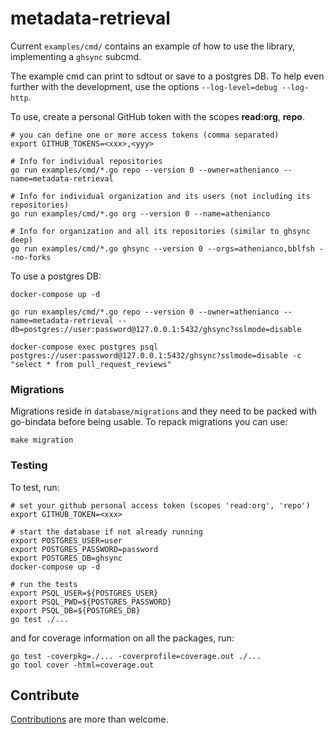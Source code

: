 # metadata-retrieval

Current `examples/cmd/` contains an example of how to use the library, implementing a `ghsync` subcmd.

The example cmd can print to sdtout or save to a postgres DB. To help even further with the development, use the options `--log-level=debug --log-http`.

To use, create a personal GitHub token with the scopes **read:org**, **repo**.

```shell
# you can define one or more access tokens (comma separated)
export GITHUB_TOKENS=<xxx>,<yyy>

# Info for individual repositories
go run examples/cmd/*.go repo --version 0 --owner=athenianco --name=metadata-retrieval

# Info for individual organization and its users (not including its repositories)
go run examples/cmd/*.go org --version 0 --name=athenianco

# Info for organization and all its repositories (similar to ghsync deep)
go run examples/cmd/*.go ghsync --version 0 --orgs=athenianco,bblfsh --no-forks
```

To use a postgres DB:

```shell
docker-compose up -d

go run examples/cmd/*.go repo --version 0 --owner=athenianco --name=metadata-retrieval --db=postgres://user:password@127.0.0.1:5432/ghsync?sslmode=disable

docker-compose exec postgres psql postgres://user:password@127.0.0.1:5432/ghsync?sslmode=disable -c "select * from pull_request_reviews"
```

### Migrations

Migrations reside in `database/migrations` and they need to be packed with go-bindata before being usable.
To repack migrations you can use:

```shell
make migration
```

### Testing

To test, run:

```shell
# set your github personal access token (scopes 'read:org', 'repo')
export GITHUB_TOKEN=<xxx>

# start the database if not already running
export POSTGRES_USER=user
export POSTGRES_PASSWORD=password
export POSTGRES_DB=ghsync
docker-compose up -d

# run the tests
export PSQL_USER=${POSTGRES_USER}
export PSQL_PWD=${POSTGRES_PASSWORD}
export PSQL_DB=${POSTGRES_DB}
go test ./...
```

and for coverage information on all the packages, run:

```shell
go test -coverpkg=./... -coverprofile=coverage.out ./...
go tool cover -html=coverage.out
```


## Contribute

[Contributions](https://github.com/athenianco/metadata-retrieval/issues) are more than welcome.
